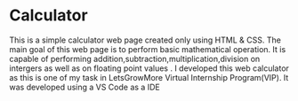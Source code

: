 # Calculator

This is a simple calculator web page created only using HTML & CSS. The main goal of this web page is to perform basic mathematical operation.
It is capable of performing addition,subtraction,multiplication,division on intergers as well as on floating point values .
I developed this web calculator as this is one of my task in LetsGrowMore Virtual Internship Program(VIP).
It was developed using a VS Code as a IDE

